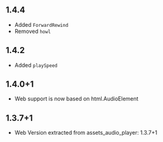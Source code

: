 ## 1.4.4

* Added `ForwardRewind`
* Removed `howl`

## 1.4.2

* Added `playSpeed`

## 1.4.0+1

* Web support is now based on html.AudioElement

## 1.3.7+1

* Web Version extracted from assets_audio_player: 1.3.7+1